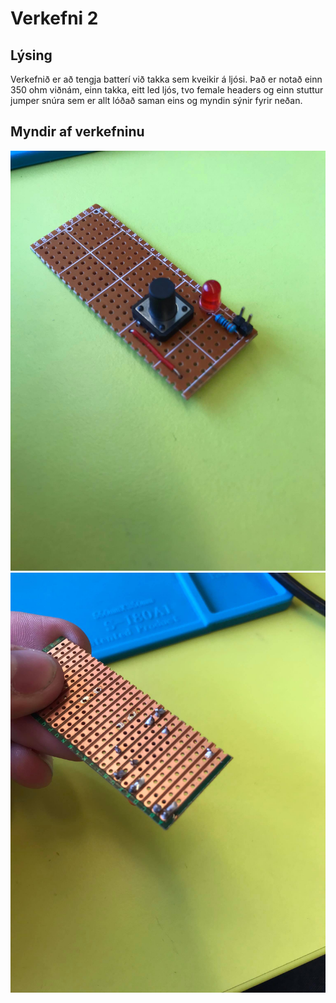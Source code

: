 # Verkefni 2

## Lýsing

Verkefnið er að tengja batterí við takka sem kveikir á ljósi.
Það er notað einn 350 ohm viðnám, einn takka, eitt led ljós, tvo female headers og einn stuttur jumper snúra sem er allt lóðað saman eins og myndin sýnir fyrir neðan.

## Myndir af verkefninu
![Myndir af verkefninu](/verkefni2/mynd_ofan.jpg)
![Myndir af verkefninu](/verkefni2/mynd_nedan.jpg)
